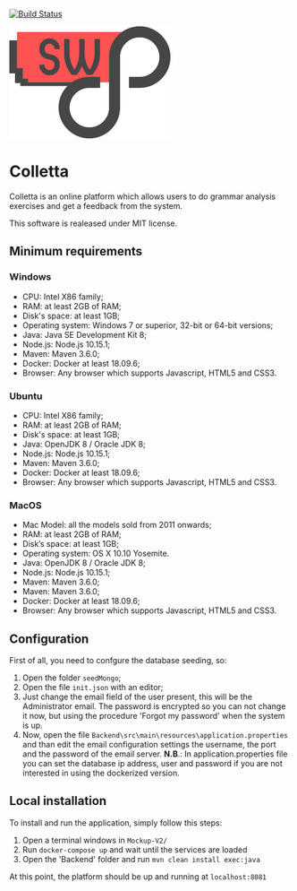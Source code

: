 ﻿[![Build Status](https://travis-ci.org/SWEightgroup/Development.svg?branch=master)](https://travis-ci.org/SWEightgroup/Development)
<p aling="center">
<img src="https://raw.githubusercontent.com/SWEightgroup/Colletta/master/RA/template/img/logoSWEight.png" height="200px">
</p>


# Colletta

Colletta is an online platform which allows users to do grammar analysis exercises and get a feedback from the system.

This software is realeased under MIT license.

## Minimum requirements
### Windows
* CPU: Intel X86 family;
* RAM: at least 2GB of RAM;
* Disk's space: at least 1GB;
* Operating system: Windows 7 or superior, 32-bit or 64-bit versions;
* Java: Java SE Development Kit 8;
* Node.js: Node.js 10.15.1;
* Maven: Maven 3.6.0;
* Docker: Docker at least 18.09.6;  
* Browser: Any browser which supports Javascript, HTML5 and CSS3.

### Ubuntu
* CPU: Intel X86 family;
* RAM: at least 2GB of RAM;
* Disk's space: at least 1GB;
* Java: OpenJDK 8 / Oracle JDK 8;
* Node.js: Node.js 10.15.1;
* Maven: Maven 3.6.0;
* Docker: Docker at least 18.09.6; 
* Browser: Any browser which supports Javascript, HTML5 and CSS3.

### MacOS
* Mac Model: all the models sold from 2011 onwards;
* RAM: at least 2GB of RAM;
* Disk’s space: at least 1GB;
* Operating system: OS X 10.10 Yosemite.
* Java: OpenJDK 8 / Oracle JDK 8;
* Node.js: Node.js 10.15.1;
* Maven: Maven 3.6.0;
* Maven: Maven 3.6.0;
* Docker: Docker at least 18.09.6;  
* Browser: Any browser which supports Javascript, HTML5 and CSS3.

## Configuration
First of all, you need to confgure the database seeding, so:
1. Open the folder `seedMongo`;
2. Open the file `init.json` with an editor;
3. Just change the email field of the user present, this will be the Administrator email. The password is encrypted so you can not change it now, but using the procedure 'Forgot my password' when the system is up.
4. Now, open the file  `Backend\src\main\resources\application.properties` and than edit the email configuration settings the username, the port and the password of the email server. 
**N.B**.: In application.properties file you can set the database ip address, user and password if you are not interested in using the dockerized version.   

## Local installation

To install and run the application, simply follow this steps:

1. Open a terminal windows in `Mockup-V2/`
2. Run `docker-compose up` and wait until the services are loaded
3. Open the 'Backend' folder and run `mvn clean install exec:java`

At this point, the platform should be up and running at `localhost:8081`